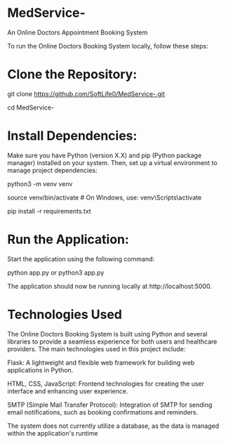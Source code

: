 # MedService-
An Online Doctors Appointment Booking System 

To run the Online Doctors Booking System locally, follow these steps:

# Clone the Repository:

git clone https://github.com/SoftLife0/MedService-.git

cd MedService-

# Install Dependencies:

Make sure you have Python (version X.X) and pip (Python package manager) installed on your system. Then, set up a virtual environment to manage project dependencies:

python3 -m venv venv

source venv/bin/activate   # On Windows, use: venv\Scripts\activate

pip install -r requirements.txt

# Run the Application:

Start the application using the following command:

python app.py or python3 app.py

The application should now be running locally at http://localhost:5000.


# Technologies Used

The Online Doctors Booking System is built using Python and several libraries to provide a seamless experience for both users and healthcare providers. The main technologies used in this project include:

Flask: A lightweight and flexible web framework for building web applications in Python.

HTML, CSS, JavaScript: Frontend technologies for creating the user interface and enhancing user experience.

SMTP (Simple Mail Transfer Protocol): Integration of SMTP for sending email notifications, such as booking confirmations and reminders.

The system does not currently utilize a database, as the data is managed within the application's runtime
